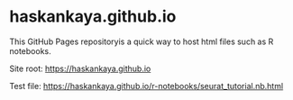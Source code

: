 # haskankaya.github.io
This GitHub Pages repositoryis a quick way to host html files such as R notebooks. 

Site root: https://haskankaya.github.io

Test file: https://haskankaya.github.io/r-notebooks/seurat_tutorial.nb.html
